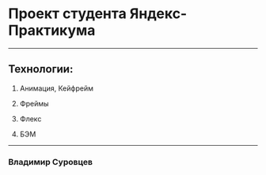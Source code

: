 # Проект студента Яндекс-Практикума

___________________________

## Технологии:

1. Анимация, Кейфрейм

2. Фреймы

3. Флекс

4. БЭМ


___________________________

### Владимир Суровцев

